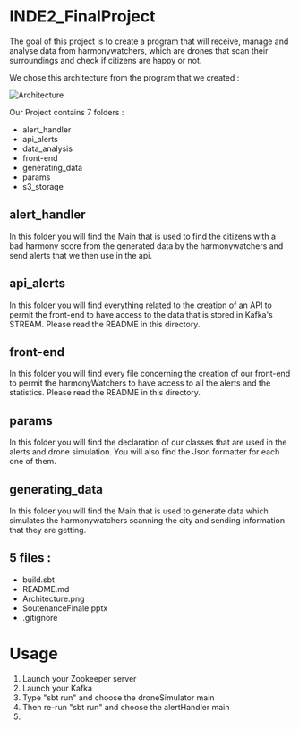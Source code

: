 # INDE2_FinalProject

The goal of this project is to create a program that will receive, manage and analyse data from harmonywatchers, which are drones that scan their surroundings and check if citizens are happy or not.

We chose this architecture from the program that we created :

![Architecture](https://github.com/Exared/INDE2_FinalProject/assets/89941855/5f26f93b-c75b-4019-bfb8-1f97e217413f)


Our Project contains 7 folders :
- alert_handler
- api_alerts
- data_analysis
- front-end
- generating_data
- params
- s3_storage

## alert_handler
In this folder you will find the Main that is used to find the citizens with a bad harmony score from the generated data by the harmonywatchers and send alerts that we then use in the api.

## api_alerts
In this folder you will find everything related to the creation of an API to permit the front-end to have access to the data that is stored in Kafka's STREAM. Please read the README in this directory.
    
## front-end
In this folder you will find every file concerning the creation of our front-end to permit the harmonyWatchers to have access to all the alerts and the statistics. Please read the README in this directory.

## params
In this folder you will find the declaration of our classes that are used in the alerts and drone simulation. You will also find the Json formatter for each one of them.

## generating_data
In this folder you will find the Main that is used to generate data which simulates the harmonywatchers scanning the city and sending information that they are getting.
    
## 5 files :
- build.sbt
- README.md
- Architecture.png
- SoutenanceFinale.pptx
- .gitignore

# Usage

1. Launch your Zookeeper server
2. Launch your Kafka
3. Type "sbt run" and choose the droneSimulator main
4. Then re-run "sbt run" and choose the alertHandler main
5. 
